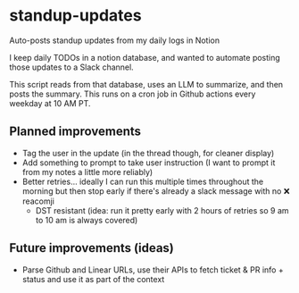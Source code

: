 # standup-updates

Auto-posts standup updates from my daily logs in Notion

I keep daily TODOs in a notion database, and wanted to automate posting those updates to a Slack channel.

This script reads from that database, uses an LLM to summarize, and then posts the summary. This runs on a cron job in Github actions every weekday at 10 AM PT.

## Planned improvements
* Tag the user in the update (in the thread though, for cleaner display)
* Add something to prompt to take user instruction (I want to prompt it from my notes a little more reliably)
* Better retries... ideally I can run this multiple times throughout the morning but then stop early if there's already a slack message with no ❌ reacomji
  * DST resistant (idea: run it pretty early with 2 hours of retries so 9 am to 10 am is always covered)

## Future improvements (ideas)
* Parse Github and Linear URLs, use their APIs to fetch ticket & PR info + status and use it as part of the context
